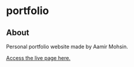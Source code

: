 # portfolio
## About
Personal portfolio website made by Aamir Mohsin.

[Access the live page here.](https://aamirsmohsin.com)